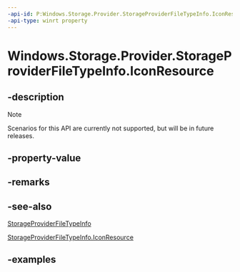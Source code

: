 ```yaml
---
-api-id: P:Windows.Storage.Provider.StorageProviderFileTypeInfo.IconResource
-api-type: winrt property
---
```


# Windows.Storage.Provider.StorageProviderFileTypeInfo.IconResource

<!--
public string IconResource { get; }
-->


## -description
> [!NOTE]
> Scenarios for this API are currently not supported, but will be in future releases.

## -property-value

## -remarks

## -see-also
[StorageProviderFileTypeInfo](storageproviderfiletypeinfo.md)

[StorageProviderFileTypeInfo.IconResource](storageproviderfiletypeinfo_iconresource.md)
## -examples


